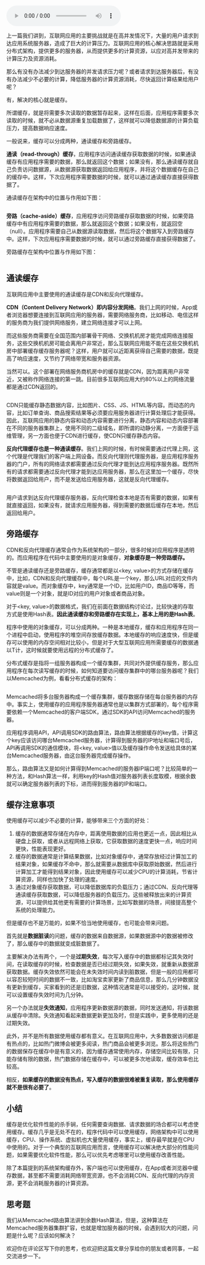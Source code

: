 <audio title="22 _ 缓存架构：如何减少不必要的计算？" src="https://static001.geekbang.org/resource/audio/54/63/5442cb8d5aaf76287a8896fa83dd9563.mp3" controls="controls"></audio> 
<p>上一篇我们讲到，互联网应用的主要挑战就是在高并发情况下，大量的用户请求到达应用系统服务器，造成了巨大的计算压力。互联网应用的核心解决思路就是采用分布式架构，提供更多的服务器，从而提供更多的计算资源，以应对高并发带来的计算压力及资源消耗。</p><p>那么有没有办法减少到达服务器的并发请求压力呢？或者请求到达服务器后，有没有办法减少不必要的计算，降低服务器的计算资源消耗，尽快返回计算结果给用户呢？</p><p>有，解决的核心就是缓存。</p><p>所谓缓存，就是将需要多次读取的数据暂存起来，这样在后面，应用程序需要多次读取的时候，就不必从数据源重复加载数据了，这样就可以降低数据源的计算负载压力，提高数据响应速度。</p><p>一般说来，缓存可以分成两种，通读缓存和旁路缓存。</p><p><strong>通读（read-through）缓存</strong>，应用程序访问通读缓存获取数据的时候，如果通读缓存有应用程序需要的数据，那么就返回这个数据；如果没有，那么通读缓存就自己负责访问数据源，从数据源获取数据返回给应用程序，并将这个数据缓存在自己的缓存中。这样，下次应用程序需要数据的时候，就可以通过通读缓存直接获得数据了。</p><p>通读缓存在架构中的位置与作用如下图：</p><p><img src="https://static001.geekbang.org/resource/image/5e/db/5e7556f257facad7980bcfd07b060fdb.png" alt=""></p><p><strong>旁路（cache-aside）缓存</strong>，应用程序访问旁路缓存获取数据的时候，如果旁路缓存中有应用程序需要的数据，那么就返回这个数据；如果没有，就返回空（null）。应用程序需要自己从数据源读取数据，然后将这个数据写入到旁路缓存中。这样，下次应用程序需要数据的时候，就可以通过旁路缓存直接获得数据了。</p><!-- [[[read_end]]] --><p>旁路缓存在架构中位置与作用如下图：</p><p><img src="https://static001.geekbang.org/resource/image/d1/e1/d127542911a21454a786b210ca6ecce1.png" alt=""></p><h2>通读缓存</h2><p>互联网应用中主要使用的通读缓存是CDN和反向代理缓存。</p><p><strong>CDN（Content Delivery Network）即内容分发网络</strong>。我们上网的时候，App或者浏览器想要连接到互联网应用的服务器，需要网络服务商，比如移动、电信这样的服务商为我们提供网络服务，建立网络连接才可以上网。</p><p>而这些服务商需要在全国范围内部署骨干网络、交换机机房才能完成网络连接服务，这些交换机机房可能会离用户非常近，那么互联网应用能不能在这些交换机机房中部署缓存缓存服务器呢？这样，用户就可以近距离获得自己需要的数据，既提高了响应速度，又节约了网络带宽和服务器资源。</p><p>当然可以。这个部署在网络服务商机房中的缓存就是CDN，因为距离用户非常近，又被称作网络连接的第一跳。目前很多互联网应用大约80%以上的网络流量都是通过CDN返回的。</p><p><img src="https://static001.geekbang.org/resource/image/e9/1e/e95cf98ddc2f33accc7a783d247f721e.png" alt=""></p><p>CDN只能缓存静态数据内容，比如图片、CSS、JS、HTML等内容。而动态的内容，比如订单查询、商品搜索结果等必须要应用服务器进行计算处理后才能获得。因此，互联网应用的静态内容和动态内容需要进行分离，静态内容和动态内容部署在不同的服务器集群上，使用不同的二级域名，即所谓的动静分离，一方面便于运维管理，另一方面也便于CDN进行缓存，使CDN只缓存静态内容。</p><p><strong>反向代理缓存也是一种通读缓存</strong>。我们上网的时候，有时候需要通过代理上网，这个代理是代理我们的客户端上网设备。而反向代理则代理服务器，是应用程序服务器的门户，所有的网络请求都需要通过反向代理才能到达应用程序服务器。既然所有的请求都需要通过反向代理才能到达应用服务器，那么在这里加一个缓存，尽快将数据返回给用户，而不是发送给应用服务器，这就是反向代理缓存。</p><p><img src="https://static001.geekbang.org/resource/image/64/1b/6456704366dcd0b7b8607d85e31a631b.png" alt=""></p><p>用户请求到达反向代理缓存服务器，反向代理检查本地是否有需要的数据，如果有就直接返回，如果没有，就请求应用服务器，得到需要的数据后缓存在本地，然后返回给用户。</p><h2>旁路缓存</h2><p>CDN和反向代理缓存通常会作为系统架构的一部分，很多时候对应用程序是透明的。而应用程序在代码中主要使用的是对象缓存，<strong>对象缓存是一种旁路缓存。</strong></p><p>不管是通读缓存还是旁路缓存，缓存通常都是以&lt;key, value&gt;的方式存储在缓存中，比如，CDN和反向代理缓存中，每个URL是一个key，那么URL对应的文件内容就是value。而对象缓存中，key通常是一个ID，比如用户ID，商品ID等等，而value则是一个对象，就是ID对应的用户对象或者商品对象。</p><p>对于&lt;key, value&gt;的数据格式，我们在前面在数据结构讨论过，比较快速的存取方式是使用Hash表。<strong>因此通读缓存和旁路缓存在实现上，基本上<strong><strong>用的</strong></strong>是Hash表</strong>。</p><p>程序中使用的对象缓存，可以分成两种。一种是本地缓存，缓存和应用程序在同一个进程中启动，使用程序的堆空间存放缓存数据。本地缓存的响应速度快，但是缓存可以使用的内存空间相对比较小，但是对于大型互联网应用所需要缓存的数据通以T计，这时候就要使用远程的分布式缓存了。</p><p>分布式缓存是指将一组服务器构成一个缓存集群，共同对外提供缓存服务，那么应用程序在每次读写缓存的时候，如何知道要访问缓存集群中的哪台服务器呢？我们以Memcached为例，看看分布式缓存的架构：</p><p><img src="https://static001.geekbang.org/resource/image/ca/6e/ca000caeaca469128dee3a59ddd0896e.png" alt=""></p><p>Memcached将多台服务器构成一个缓存集群，缓存数据存储在每台服务器的内存中。事实上，使用缓存的应用程序服务器通常也是以集群方式部署的，每个程序需要依赖一个Memcached的客户端SDK，通过SDK的API访问Memcached的服务器。</p><p>应用程序调用API，API调用SDK的路由算法，路由算法根据缓存的key值，计算这个key应该访问哪台Memcached服务器，计算得到服务器的IP地址和端口号后，API再调用SDK的通信模块，将&lt;key, value&gt;值以及缓存操作命令发送给具体的某台Memcached服务器，由这台服务器完成缓存操作。</p><p>那么，路由算法又是如何计算得到Memcached的服务器IP端口呢？比较简单的一种方法，和Hash算法一样，利用key的Hash值对服务器列表长度取模，根据余数就可以确定服务器列表的下标，进而得到服务器的IP和端口。</p><h2>缓存注意事项</h2><p>使用缓存可以减少不必要的计算，能够带来三个方面的好处：</p><ol>
<li>缓存的数据通常存储在内存中，距离使用数据的应用也更近一点，因此相比从硬盘上获取，或者从远程网络上获取，它获取数据的速度更快一点，响应时间更快，性能表现更好。</li>
<li>缓存的数据通常是计算结果数据，比如对象缓存中，通常存放经过计算加工的结果对象，如果缓存不命中，那么就需要从数据库中获取原始数据，然后进行计算加工才能得到结果对象，因此使用缓存可以减少CPU的计算消耗，节省计算资源，同样也加快了处理的速度。</li>
<li>通过对象缓存获取数据，可以降低数据库的负载压力；通过CDN、反向代理等通读缓存获取数据，可以降低服务器的负载压力。这些被释放出来的计算资源，可以提供给其他更有需要的计算场景，比如写数据的场景，间接提高整个系统的处理能力。</li>
</ol><p>但是缓存也不是万能的，如果不恰当地使用缓存，也可能会带来问题。</p><p>首先就是<strong>数据脏读</strong>的问题，缓存的数据来自数据源，如果数据源中的数据被修改了，那么缓存中的数据就变成脏数据了。</p><p>主要解决办法有两个，一个是<strong>过期失效</strong>，每次写入缓存中的数据都标记其失效时间，在读取缓存的时候，检查数据是否已经过期失效，如果失效，就重新从数据源获取数据。缓存失效依然可能会在未失效时间内读到脏数据，但是一般的应用都可以容忍较短时间的数据不一致，比如淘宝卖家更新了商品信息，那么几分钟数据没有更新到缓存，买家看到的还是旧数据，这种情况通常是可以接受的，这时候，就可以设置缓存失效时间为几分钟。</p><p>另一个办法就是<strong>失效通知</strong>，应用程序更新数据源的数据，同时发送通知，将该数据从缓存中清除。失效通知看起来数据更新更加及时，但是实践中，更多使用的还是过期失效。</p><p>此外，并不是所有数据使用缓存都有意义。在互联网应用中，大多数数据访问都是有热点的，比如热门微博会被更多阅读，热门商品会被更多浏览。那么将这些热门的数据保存在缓存中是有意义的，因为缓存通常使用内存，存储空间比较有限，只能存储有限的数据，热门数据存储在缓存中，可以被更多次地读取，缓存效率也比较高。</p><p>相反，<strong>如果缓存的数据没有热点，写入缓存的数据很难被重复读取，那么使用缓存就不是很有必要了</strong>。</p><h2>小结</h2><p>缓存是优化软件性能的杀手锏，任何需要查询数据、请求数据的场合都可以考虑使用缓存。缓存几乎是无处不在的，程序代码中可以使用缓存，网络架构中可以使用缓存，CPU、操作系统、虚拟机也大量使用缓存，事实上，缓存最早就是在CPU中使用的。对于一个典型的互联网应用而言，使用缓存可以解决绝大部分的性能问题，如果需要优化软件性能，那么可以优先考虑哪里可以使用缓存改善性能。</p><p>除了本篇提到的系统架构缓存外，客户端也可以使用缓存，在App或者浏览器中缓存数据，甚至都不需要消耗网络带宽资源，也不会消耗CDN、反向代理的内存资源，更不会消耗服务器的计算资源。</p><h2>思考题</h2><p>我们从Memcached路由算法讲到余数Hash算法，但是，这种算法在Memcached服务器集群扩容，也就是增加服务器的时候，会遇到较大的问题，问题是什么呢？应该如何解决？</p><p>欢迎你在评论区写下你的思考，也欢迎把这篇文章分享给你的朋友或者同事，一起交流进步一下。</p>